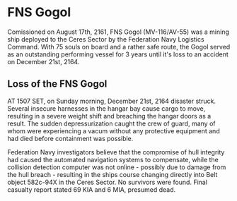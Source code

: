 ﻿---
status : 2
securityClass : 0
name : FNS Gogol
---

# FNS Gogol

Comissioned on August 17th, 2161, FNS Gogol (MV-116/AV-55) was a mining ship deployed to the Ceres Sector by the Federation Navy Logistics Command. With 75 souls on board and a rather safe route, the Gogol served as an outstanding performing vessel for 3 years until it's loss to an accident on December 21st, 2164.


## Loss of the FNS Gogol

AT 1507 SET, on Sunday morning, December 21st, 2164 disaster struck. Several insecure harnesses in the hangar bay cause cargo to move, resulting in a severe weight shift and breaching the hangar doors as a result.
The sudden depressurization caught the crew of guard, many of whom were experiencing a vacum without any protective equipment and had died before containment was possible.

Federation Navy investigators believe that the compromise of hull integrity had caused the automated navigation systems to compensate, while the collision detection computer was not online - possibly due to damage from the hull breach - resulting in the ships course changing directly into Belt object 582c-94X in the Ceres Sector.
No survivors were found. Final casualty report stated 69 KIA and 6 MIA, presumed dead.